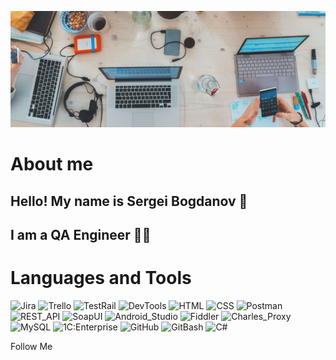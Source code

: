 ![Header](https://github.com/SergeiBogdanov/sergeibogdanov/blob/main/assets/workoftesters2.jpg)

# About me
## Hello! My name is Sergei Bogdanov 👋
## I am a QA Engineer 👨‍💻

# Languages and Tools

![Jira](https://img.shields.io/badge/-Jira-2684FF?style=for-the-badge&logo=jira)
![Trello](https://img.shields.io/badge/-Trello-2684FF)
![TestRail](https://img.shields.io/badge/-TestRail-2684FF)
![DevTools](https://img.shields.io/badge/-DevTools-2684FF)
![HTML](https://img.shields.io/badge/-HTML-2684FF)
![CSS](https://img.shields.io/badge/-CSS-2684FF)
![Postman](https://img.shields.io/badge/-Postman-2684FF)
![REST_API](https://img.shields.io/badge/-REST%7FAPI-2684FF)
![SoapUI](https://img.shields.io/badge/-SoapUI-2684FF)
![Android_Studio](https://img.shields.io/badge/-Android%7FStudio-2684FF)
![Fiddler](https://img.shields.io/badge/-Fiddler-2684FF)
![Charles_Proxy](https://img.shields.io/badge/-Charles%7FProxy-2684FF)
![MySQL](https://img.shields.io/badge/-TestRail-2684FF)
![1C:Enterprise](https://img.shields.io/badge/-1C:Enterprise-2684FF)
![GitHub](https://img.shields.io/badge/-GitHub-2684FF)
![GitBash](https://img.shields.io/badge/-GitBash-2684FF)
![C#](https://img.shields.io/badge/-С%23-2684FF)

Follow Me

<!--
**SergeiBogdanov/sergeibogdanov** is a ✨ _special_ ✨ repository because its `README.md` (this file) appears on your GitHub profile.

Here are some ideas to get you started:

- 🔭 I’m currently working on ...
- 🌱 I’m currently learning ...
- 👯 I’m looking to collaborate on ...
- 🤔 I’m looking for help with ...
- 💬 Ask me about ...
- 📫 How to reach me: ...
- 😄 Pronouns: ...
- ⚡ Fun fact: ...
-->
